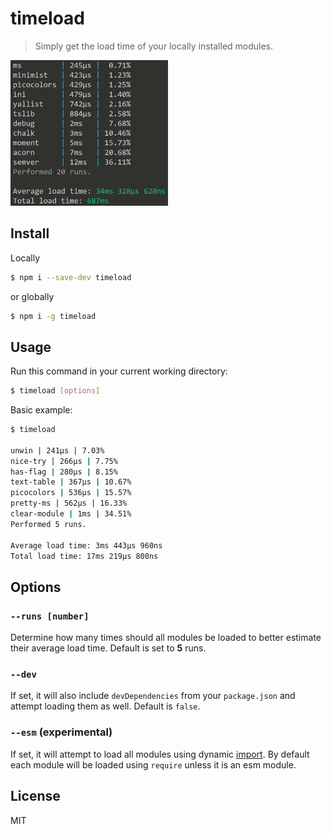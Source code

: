 # timeload

> Simply get the load time of your locally installed modules.

<img src="https://raw.githubusercontent.com/mrozio13pl/timeload/main/assets/preview.png
" width="50%" height="50%" alt="preview">

## Install

Locally

```bash
$ npm i --save-dev timeload
```

or globally

```bash
$ npm i -g timeload
```

## Usage

Run this command in your current working directory:

```bash
$ timeload [options]
```

Basic example:

```bash
$ timeload

unwin | 241µs | 7.03%
nice-try | 266µs | 7.75%
has-flag | 280µs | 8.15%
text-table | 367µs | 10.67%
picocolors | 536µs | 15.57%
pretty-ms | 562µs | 16.33%
clear-module | 1ms | 34.51%
Performed 5 runs.

Average load time: 3ms 443µs 960ns
Total load time: 17ms 219µs 800ns
```

## Options

### `--runs [number]`

Determine how many times should all modules be loaded to better estimate their average load time. Default is set to **5** runs.

### `--dev`

If set, it will also include `devDependencies` from your `package.json` and attempt loading them as well. Default is `false`.

### `--esm` (experimental)

If set, it will attempt to load all modules using dynamic [import](https://developer.mozilla.org/en-US/docs/Web/JavaScript/Reference/Operators/import). By default each module will be loaded using `require` unless it is an esm module.

## License

MIT
